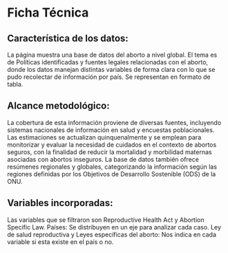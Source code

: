 # Ficha Técnica

## Característica de los datos:
La página muestra una base de datos del aborto a nivel global. El tema es de Políticas identificadas y fuentes legales relacionadas con el aborto, donde los datos manejan distintas variables de forma clara con lo que se pudo recolectar de información por país. Se representan en formato de tabla.

## Alcance metodológico:
La cobertura de esta información proviene de diversas fuentes, incluyendo sistemas nacionales de información en salud y encuestas poblacionales. Las estimaciones se actualizan quinquenalmente y se emplean para monitorizar y evaluar la necesidad de cuidados en el contexto de abortos seguros, con la finalidad de reducir la mortalidad y morbilidad maternas asociadas con abortos inseguros. La base de datos también ofrece resúmenes regionales y globales, categorizando la información según las regiones definidas por los Objetivos de Desarrollo Sostenible (ODS) de la ONU.

## Variables incorporadas:
Las variables que se filtraron son Reproductive Health Act y Abortion Specific Law. 
Países: Se distribuyen en un eje para analizar cada caso.
Ley de salud reproductiva y Leyes específicas del aborto: Nos indica en cada variable si esta existe en el país o no. 
